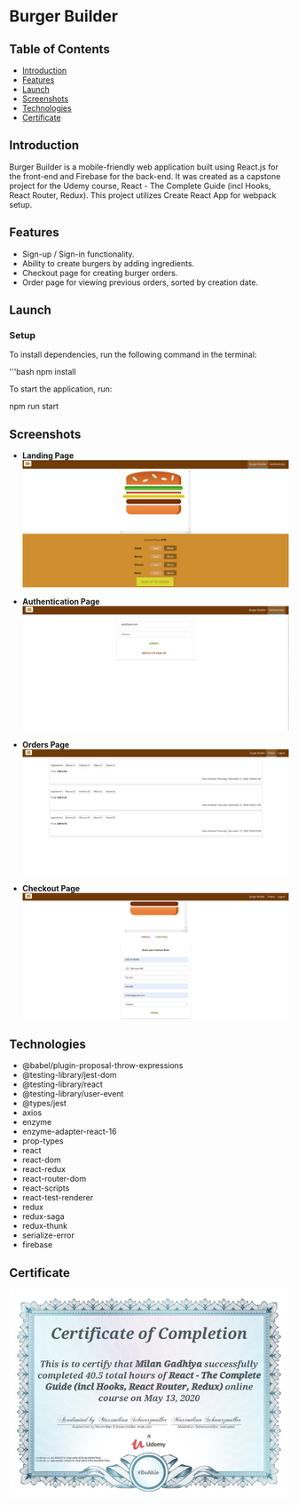 # Burger Builder

## Table of Contents
- [Introduction](#introduction)
- [Features](#features)
- [Launch](#launch)
- [Screenshots](#screenshots)
- [Technologies](#technologies)
- [Certificate](#certificate)

## Introduction
Burger Builder is a mobile-friendly web application built using React.js for the front-end and Firebase for the back-end. It was created as a capstone project for the Udemy course, React - The Complete Guide (incl Hooks, React Router, Redux). This project utilizes Create React App for webpack setup.

## Features
- Sign-up / Sign-in functionality.
- Ability to create burgers by adding ingredients.
- Checkout page for creating burger orders.
- Order page for viewing previous orders, sorted by creation date.

## Launch

### Setup
To install dependencies, run the following command in the terminal:

'''bash
npm install

To start the application, run:

npm run start


## Screenshots
- **Landing Page**
  ![Landing Page](/src/assets/images/landing_page.png)

- **Authentication Page**
  ![Authentication Page](/src/assets/images/auth_page.png)

- **Orders Page**
  ![Orders Page](/src/assets/images/orders_page.png)  

- **Checkout Page**
  ![Checkout Page](/src/assets/images/checkout_page.png)

## Technologies
- @babel/plugin-proposal-throw-expressions
- @testing-library/jest-dom
- @testing-library/react
- @testing-library/user-event
- @types/jest
- axios
- enzyme
- enzyme-adapter-react-16
- prop-types
- react
- react-dom
- react-redux
- react-router-dom
- react-scripts
- react-test-renderer
- redux
- redux-saga
- redux-thunk
- serialize-error
- firebase

## Certificate
  ![Certificate](/src/assets/images/milan_certificate.jpg)
